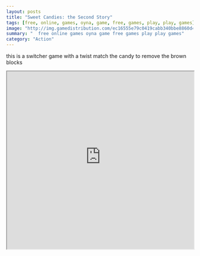 ```yaml
---
layout: posts
title: "Sweet Candies: the Second Story"
tags: [free, online, games, oyna, game, free, games, play, play, games]
image: "http://img.gamedistribution.com/ec16555e79c0419cabb340bbe8860d46.jpg"
summary: "  free online games oyna game free games play play games"
category: "Action"
---
```


this is a switcher game with a twist match the candy to remove the brown blocks

<iframe width="100%" height="480px;" src="http://flash.gamedistribution.com?game=ec16555e79c0419cabb340bbe8860d46"></iframe>